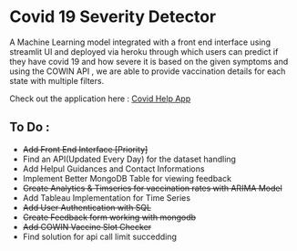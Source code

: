 # Covid 19 Severity Detector
A Machine Learning model integrated with a front end interface using streamlit UI and deployed via heroku through which users can predict if they have covid 19 and how severe it is based on the given symptoms and using the COWIN API , we are able to provide vaccination details for each state with multiple filters. 

Check out the application here : [Covid Help App](http://65.0.130.4:8501/)

## To Do :
* ~~Add Front End Interface [Priority]~~ 
* Find an API(Updated Every Day) for the dataset handling 
* Add Helpul Guidances and Contact Informations
* Implement Better MongoDB Table for viewing feedback
* ~~Create Analytics & Timseries for vaccination rates with ARIMA Model~~
* Add Tableau Implementation for Time Series 
* ~~Add User Authentication with SQL~~
* ~~Create Feedback form working with mongodb~~
* ~~Add COWIN Vaccine Slot Checker~~
* Find solution for api call limit succedding 